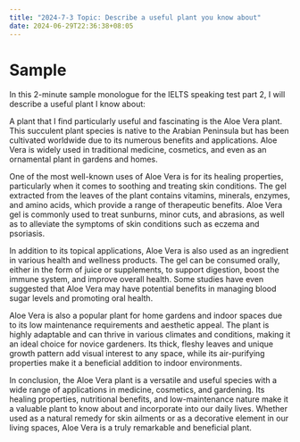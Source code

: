 ```yaml
---
title: "2024-7-3 Topic: Describe a useful plant you know about"
date: 2024-06-29T22:36:38+08:05
---
```


# Sample
In this 2-minute sample monologue for the IELTS speaking test part 2, I will describe a useful plant I know about:

A plant that I find particularly useful and fascinating is the Aloe Vera plant. This succulent plant species is native to the Arabian Peninsula but has been cultivated worldwide due to its numerous benefits and applications. Aloe Vera is widely used in traditional medicine, cosmetics, and even as an ornamental plant in gardens and homes.

One of the most well-known uses of Aloe Vera is for its healing properties, particularly when it comes to soothing and treating skin conditions. The gel extracted from the leaves of the plant contains vitamins, minerals, enzymes, and amino acids, which provide a range of therapeutic benefits. Aloe Vera gel is commonly used to treat sunburns, minor cuts, and abrasions, as well as to alleviate the symptoms of skin conditions such as eczema and psoriasis.

In addition to its topical applications, Aloe Vera is also used as an ingredient in various health and wellness products. The gel can be consumed orally, either in the form of juice or supplements, to support digestion, boost the immune system, and improve overall health. Some studies have even suggested that Aloe Vera may have potential benefits in managing blood sugar levels and promoting oral health.

Aloe Vera is also a popular plant for home gardens and indoor spaces due to its low maintenance requirements and aesthetic appeal. The plant is highly adaptable and can thrive in various climates and conditions, making it an ideal choice for novice gardeners. Its thick, fleshy leaves and unique growth pattern add visual interest to any space, while its air-purifying properties make it a beneficial addition to indoor environments.

In conclusion, the Aloe Vera plant is a versatile and useful species with a wide range of applications in medicine, cosmetics, and gardening. Its healing properties, nutritional benefits, and low-maintenance nature make it a valuable plant to know about and incorporate into our daily lives. Whether used as a natural remedy for skin ailments or as a decorative element in our living spaces, Aloe Vera is a truly remarkable and beneficial plant.
